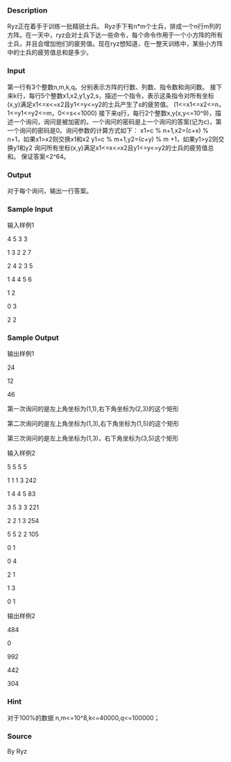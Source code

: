
### Description


Ryz正在着手于训练一批精锐士兵。
Ryz手下有n*m个士兵，排成一个n行m列的方阵。在一天中，ryz会对士兵下达一些命令，每个命令作用于一个小方阵的所有士兵，并且会增加他们的疲劳值。现在ryz想知道，在一整天训练中，某些小方阵中的士兵的疲劳值总和是多少。
 



### Input



第一行有3个整数n,m,k,q。分别表示方阵的行数、列数、指令数和询问数。
接下来k行，每行5个整数x1,x2,y1,y2,s，描述一个指令，表示这条指令对所有坐标(x,y)满足x1<=x<=x2且y1<=y<=y2的士兵产生了s的疲劳值。
(1<=x1<=x2<=n，1<=y1<=y2<=m，0<=s<=1000)
接下来q行，每行2个整数x,y(x,y<=10^9)，描述一个询问，询问是被加密的。一个询问的密码是上一个询问的答案(记为c)，第一个询问的密码是0。询问参数的计算方式如下：
x1=c % n+1,x2=(c+x) % n+1，如果x1>x2则交换x1和x2
y1=c % m+1,y2=(c+y) % m +1，如果y1>y2则交换y1和y2
询问所有坐标(x,y)满足x1<=x<=x2且y1<=y<=y2的士兵的疲劳值总和。
保证答案<2^64。
 




### Output



对于每个询问，输出一行答案。
 


### Sample Input

输入样例1

4 5 3 3

1 3 2 2 7

2 4 2 3 5

1 4 4 5 6

1 2

0 3

2 2

### Sample Output

输出样例1

24

12

46



第一次询问的是左上角坐标为(1,1),右下角坐标为(2,3)的这个矩形

第二次询问的是左上角坐标为(1,3),右下角坐标为(1,5)的这个矩形

第三次询问的是左上角坐标为(1,3)，右下角坐标为(3,5)这个矩形









输入样例2

5 5 5 5

1 1 1 3 242

1 4 4 5 83

3 5 3 3 221

2 2 1 3 254

5 5 2 2 105

0 1

0 4

2 1

1 3

0 1



输出样例2

484

0

992

442

304




### Hint
对于100%的数据 n,m<=10^8,k<=40000,q<=100000；

### Source
By Ryz